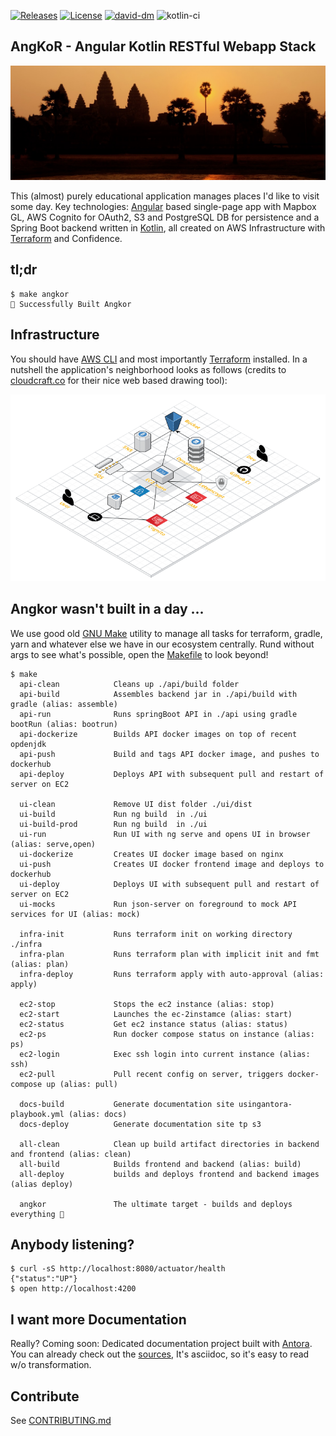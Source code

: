 [![Releases](https://img.shields.io/github/v/tag/tillkuhn/angkor?color=blue)](https://github.com/tillkuhn/angkor/releases)
[![License](https://img.shields.io/github/license/tillkuhn/angkor?color=blue)](https://github.com/tillkuhn/angkor/blob/master/LICENSE)
[![david-dm](https://david-dm.org/tillkuhn/angkor.svg?path=ui)](https://david-dm.org/tillkuhn/angkor?path=ui)
![kotlin-ci](https://github.com/tillkuhn/angkor/workflows/kotlin-ci/badge.svg)

## AngKoR - Angular Kotlin RESTful Webapp Stack
![](docs/modules/ROOT/images/img_4075_angkor_sunrise_pano.jpg)

This (almost) purely educational application manages places I'd like to visit some day. 
Key technologies: [Angular](https://angular.io/) based single-page app with Mapbox GL, AWS Cognito for OAuth2, S3 and PostgreSQL DB for persistence and
a Spring Boot backend written in [Kotlin](https://kotlinlang.org/), 
all created on AWS Infrastructure with [Terraform](https://www.terraform.io/) and Confidence.

## tl;dr

```shell script
$ make angkor
🌇 Successfully Built Angkor 
```

## Infrastructure

You should have [AWS CLI](http://docs.aws.amazon.com/cli/latest/userguide/installing.html) and most importantly [Terraform](https://www.terraform.io/intro/getting-started/install.html) installed.
In a nutshell the application's neighborhood looks as follows (credits to [cloudcraft.co](https://cloudcraft.co/) for their nice web based drawing tool):

![](./docs/modules/ROOT/images/infrastructure.png)

## Angkor wasn't built in a day ... 

We use good old [GNU Make](https://www.gnu.org/software/make/) utility to manage all tasks for terraform, gradle, yarn
and whatever else we have in our ecosystem centrally. Rund without args to see what's possible, open the [Makefile](./Makefile) to look beyond!

```shell script
$ make
  api-clean            Cleans up ./api/build folder
  api-build            Assembles backend jar in ./api/build with gradle (alias: assemble)
  api-run              Runs springBoot API in ./api using gradle bootRun (alias: bootrun)
  api-dockerize        Builds API docker images on top of recent opdenjdk
  api-push             Build and tags API docker image, and pushes to dockerhub
  api-deploy           Deploys API with subsequent pull and restart of server on EC2

  ui-clean             Remove UI dist folder ./ui/dist
  ui-build             Run ng build  in ./ui
  ui-build-prod        Run ng build  in ./ui
  ui-run               Run UI with ng serve and opens UI in browser (alias: serve,open)
  ui-dockerize         Creates UI docker image based on nginx
  ui-push              Creates UI docker frontend image and deploys to dockerhub
  ui-deploy            Deploys UI with subsequent pull and restart of server on EC2
  ui-mocks             Run json-server on foreground to mock API services for UI (alias: mock)

  infra-init           Runs terraform init on working directory ./infra
  infra-plan           Runs terraform plan with implicit init and fmt (alias: plan)
  infra-deploy         Runs terraform apply with auto-approval (alias: apply)

  ec2-stop             Stops the ec2 instance (alias: stop)
  ec2-start            Launches the ec-2instamce (alias: start)
  ec2-status           Get ec2 instance status (alias: status)
  ec2-ps               Run docker compose status on instance (alias: ps)
  ec2-login            Exec ssh login into current instance (alias: ssh)
  ec2-pull             Pull recent config on server, triggers docker-compose up (alias: pull)

  docs-build           Generate documentation site usingantora-playbook.yml (alias: docs)
  docs-deploy          Generate documentation site tp s3

  all-clean            Clean up build artifact directories in backend and frontend (alias: clean)
  all-build            Builds frontend and backend (alias: build)
  all-deploy           builds and deploys frontend and backend images (alias deploy)

  angkor               The ultimate target - builds and deploys everything 🦄

```

## Anybody listening?

```shell script
$ curl -sS http://localhost:8080/actuator/health
{"status":"UP"}
$ open http://localhost:4200
```

## I want more Documentation

Really? Coming soon: Dedicated documentation project built with [Antora](https://antora.org/). 
You can already check out the [sources](./docs/modules/ROOT/pages), It's asciidoc, so it's easy to read w/o transformation.

## Contribute

See [CONTRIBUTING.md](./CONTRIBUTING.md)
